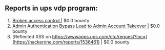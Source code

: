 ## Reports in ups vdp program:
1. [Broken access control ](https://hackerone.com/reports/1539426) | $0.0 bounty
2. [Admin Authentication Bypass Lead to Admin Account Takeover ](https://hackerone.com/reports/1490470) | $0.0 bounty
3. [Reflected  XSS on  https://wwwapps.ups.com/ctc/request?loc=](https://hackerone.com/reports/1536461) | $0.0 bounty